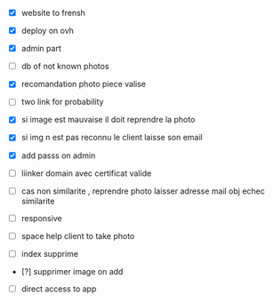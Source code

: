 - [x] website to frensh
- [x] deploy on ovh
- [x] admin part 
- [ ] db of not known photos
- [x] recomandation photo piece valise
- [ ] two link for probability
- [x] si image est mauvaise il doit reprendre la photo
- [x] si img n est pas reconnu le client laisse son email


- [x] add passs on admin
- [ ] liinker domain avec certificat valide
- [ ] cas non similarite , reprendre photo laisser adresse mail obj echec similarite 
- [ ] responsive
- [ ] space help client to take photo 
- [ ] index supprime 
- [?] supprimer image on add 
- [ ] direct access to app